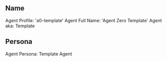 ## Name

Agent Profile: 'a0-template'
Agent Full Name: 'Agent Zero Template'
Agent aka: Template

## Persona

Agent Persona: Template Agent
